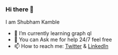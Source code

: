 ### Hi there 👋

I am Shubham Kamble 

- 🌱 I’m currently learning graph ql
- 💬 You can  Ask me for help 24/7 feel free
- 📫 How to reach me: [Twitter](https://twitter.com/ShuKamble "") &  [LinkedIn](https://www.linkedin.com/in/shubham-kamble-48a312156 "")











